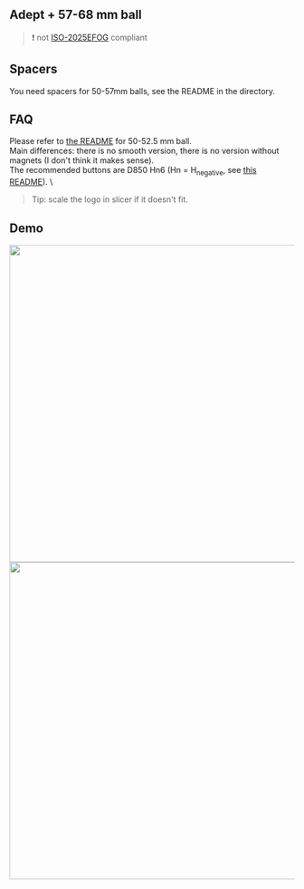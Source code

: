 ## Adept + 57-68 mm ball

> ❗️ not [ISO-2025EFOG](https://github.com/efogdev/ISO-2025EFOG) compliant

## Spacers

You need spacers for 50-57mm balls, see the README in the directory.

## FAQ

Please refer to [the README](https://github.com/adept-anyball/mod/blob/master/50-52.5mm%20ball/README.md) for 50-52.5 mm ball. \
Main differences: there is no smooth version, there is no version without magnets (I don't think it makes sense). \
The recommended buttons are D850 Hn6 (Hn = H<sub>negative</sub>, see [this README](https://github.com/adept-anyball/mod/blob/master/50-52.5mm%20ball/rev%202/raised-buttons/README.md)). \
> Tip: scale the logo in slicer if it doesn't fit.

## Demo

<img src='https://github.com/user-attachments/assets/b444aa28-2a66-43e9-b1cf-f955b70abfa2' width='560' />

<img src='https://github.com/user-attachments/assets/d7124311-7824-40b8-a84d-1dad34a7c99c' width='560' />


